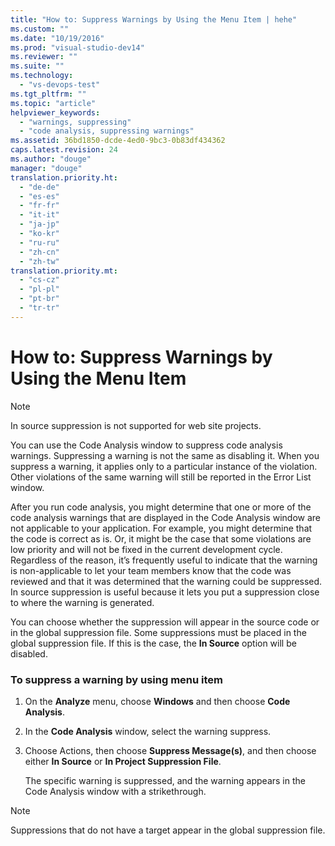 ```yaml
---
title: "How to: Suppress Warnings by Using the Menu Item | hehe"
ms.custom: ""
ms.date: "10/19/2016"
ms.prod: "visual-studio-dev14"
ms.reviewer: ""
ms.suite: ""
ms.technology: 
  - "vs-devops-test"
ms.tgt_pltfrm: ""
ms.topic: "article"
helpviewer_keywords: 
  - "warnings, suppressing"
  - "code analysis, suppressing warnings"
ms.assetid: 36bd1850-dcde-4ed0-9bc3-0b83df434362
caps.latest.revision: 24
ms.author: "douge"
manager: "douge"
translation.priority.ht: 
  - "de-de"
  - "es-es"
  - "fr-fr"
  - "it-it"
  - "ja-jp"
  - "ko-kr"
  - "ru-ru"
  - "zh-cn"
  - "zh-tw"
translation.priority.mt: 
  - "cs-cz"
  - "pl-pl"
  - "pt-br"
  - "tr-tr"
---
```

# How to: Suppress Warnings by Using the Menu Item
> [!NOTE]
>  In source suppression is not supported for web site projects.  
  
 You can use the Code Analysis window to suppress code analysis warnings. Suppressing a warning is not the same as disabling it. When you suppress a warning, it applies only to a particular instance of the violation. Other violations of the same warning will still be reported in the Error List window.  
  
 After you run code analysis, you might determine that one or more of the code analysis warnings that are displayed in the Code Analysis window are not applicable to your application. For example, you might determine that the code is correct as is. Or, it might be the case that some violations are low priority and will not be fixed in the current development cycle. Regardless of the reason, it’s frequently useful to indicate that the warning is non-applicable to let your team members know that the code was reviewed and that it was determined that the warning could be suppressed. In source suppression is useful because it lets you put a suppression close to where the warning is generated.  
  
 You can choose whether the suppression will appear in the source code or in the global suppression file. Some suppressions must be placed in the global suppression file. If this is the case, the **In Source** option will be disabled.  
  
### To suppress a warning by using menu item  
  
1.  On the **Analyze** menu, choose **Windows** and then choose **Code Analysis**.  
  
2.  In the **Code Analysis** window, select the warning suppress.  
  
3.  Choose Actions, then choose **Suppress Message(s)**, and then choose either **In Source** or **In Project Suppression File**.  
  
     The specific warning is suppressed, and the warning appears in the Code Analysis window with a strikethrough.  
  
> [!NOTE]
>  Suppressions that do not have a target appear in the global suppression file.